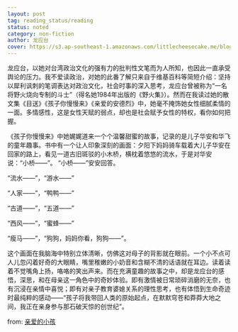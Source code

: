 ```yaml
---
layout: post
tag: reading_status/reading
status: noted
category: non-fiction
author: 龙应台
cover: https://s3.ap-southeast-1.amazonaws.com/littlecheesecake.me/blog-post/books/孩子你慢慢来.jpg
---
```


龙应台，以她对台湾政治文化的强有力的批判性文笔而为人所知，也因此一直承受舆论的压力。我不爱读政治，对她的此番了解只来自于维基百科等简短介绍：坚持以犀利讽刺的笔调表达对政治文化，社会时事的深入思考，龙应台曾被称为“一名将野火烧向专制的斗士”（得名她1984年出版的《野火集》）。然而在我读过她的散文集《目送》《孩子你慢慢来》《亲爱的安德烈》中，她毫不掩饰她女性细腻柔情的一面。多情感性，这是女性天赋的弱点，却也是社会赋予女性的特权，看你如何把握。

《孩子你慢慢来》中她娓娓道来一个个温馨甜蜜的故事，记录的是儿子华安和华飞的童年趣事。书中有一个让人印象深刻的画面：夕阳下妈妈骑车载着大儿子华安在回家的路上，看见一道古旧斑驳的小木桥，横枕着悠悠的流水，于是对华安说：“小桥——”。 “小桥——”安安回答。

“流水——”，“游水——”

“人家——”，“鸭鸭——”

“古道——”，“五道——”

“西风——”，“蜜蜂——”

“瘦马——”，“狗狗，妈妈你看，狗狗——”。

这个画面在我脑海中特别立体清晰，仿佛这对母子的背影就在眼前。一个小不点可人儿忽闪着好奇的大眼睛，嘴里稚嫩的小奶音和含糊不清的话语就在耳边。读着读着不觉嘴角上扬，咯咯的笑出声来。而在充满童趣的故事之中，却是龙应台的感悟，深思，和在母亲这一角色中的奇妙体验。即有激情被日常琐碎消磨的无奈，也有沉浸在亲情中喜悦；即有对亲子教育婆媳关系的理性思考，也有体悟到生命奇迹时最纯粹的感动——“孩子将我带回人类的原始起点，在默默穹苍和莽莽大地之间，我正在亲身参与那石破天惊的创世纪”。

from: [亲爱的小孩](/blog2/2015/09/11/dear-you.html)